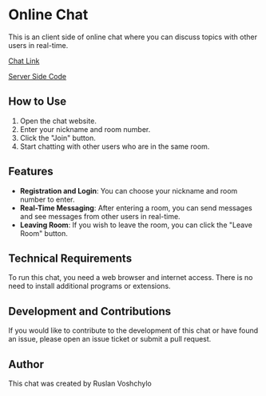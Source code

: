 # Online Chat
This is an client side of online chat where you can discuss topics with other users in real-time.

[Chat Link](https://main--prismatic-florentine-6fca97.netlify.app/)

[Server Side Code](https://github.com/rvoshchylo/online-chat-server)

## How to Use

1. Open the chat website.
2. Enter your nickname and room number.
3. Click the "Join" button.
4. Start chatting with other users who are in the same room.

## Features

- **Registration and Login**: You can choose your nickname and room number to enter.
- **Real-Time Messaging**: After entering a room, you can send messages and see messages from other users in real-time.
- **Leaving Room**: If you wish to leave the room, you can click the "Leave Room" button.

## Technical Requirements

To run this chat, you need a web browser and internet access. There is no need to install additional programs or extensions.

## Development and Contributions

If you would like to contribute to the development of this chat or have found an issue, please open an issue ticket or submit a pull request.

## Author

This chat was created by Ruslan Voshchylo
